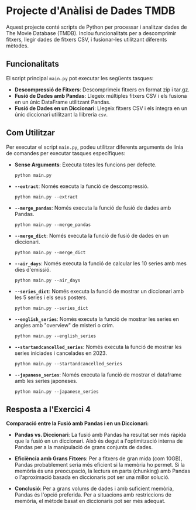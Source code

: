 # Projecte d'Anàlisi de Dades TMDB

Aquest projecte conté scripts de Python per processar i analitzar dades de The Movie Database (TMDB). Inclou funcionalitats per a descomprimir fitxers, llegir dades de fitxers CSV, i fusionar-les utilitzant diferents mètodes.

## Funcionalitats

El script principal `main.py` pot executar les següents tasques:

- **Descompressió de Fitxers**: Descomprimeix fitxers en format zip i tar.gz.
- **Fusió de Dades amb Pandas**: Llegeix múltiples fitxers CSV i els fusiona en un únic DataFrame utilitzant Pandas.
- **Fusió de Dades en un Diccionari**: Llegeix fitxers CSV i els integra en un únic diccionari utilitzant la llibreria `csv`.

## Com Utilitzar

Per executar el script `main.py`, podeu utilitzar diferents arguments de línia de comandes per executar tasques específiques:

- **Sense Arguments**: Executa totes les funcions per defecte.
    ```
    python main.py
    ```
- **`--extract`**: Només executa la funció de descompressió.
    ```
    python main.py --extract
    ```
- **`--merge_pandas`**: Només executa la funció de fusió de dades amb Pandas.
    ```
    python main.py --merge_pandas
    ```
- **`--merge_dict`**: Només executa la funció de fusió de dades en un diccionari.
    ```
    python main.py --merge_dict
    ```
- **`--air_days`**: Només executa la funció de calcular les 10 series amb mes dies d'emissió.
    ```
    python main.py --air_days
    ```
- **`--series_dict`**: Només executa la funció de mostrar un diccionari amb les 5 series i els seus posters.
    ```
    python main.py --series_dict
    ```
- **`--english_series`**: Només executa la funció de mostrar les series en angles amb "overview" de misteri o crim.
    ```
    python main.py --english_series
    ```
- **`--startandcancelled_series`**: Només executa la funció de mostrar les series iniciades i cancelades en 2023.
    ```
    python main.py --startandcancelled_series
    ```
- **`--japanese_series`**: Només executa la funció de mostrar el dataframe amb les series japoneses.
    ```
    python main.py --japanese_series
    ```
## Resposta a l'Exercici 4

**Comparació entre la Fusió amb Pandas i en un Diccionari:**

- **Pandas vs. Diccionari**: La fusió amb Pandas ha resultat ser més ràpida que la fusió en un diccionari. Això és degut a l'optimització interna de Pandas per a la manipulació de grans conjunts de dades.

- **Eficiència amb Grans Fitxers**: Per a fitxers de gran mida (com 10GB), Pandas probablement seria més eficient si la memòria ho permet. Si la memòria és una preocupació, la lectura en parts (chunking) amb Pandas o l'aproximació basada en diccionaris pot ser una millor solució.

- **Conclusió**: Per a grans volums de dades i amb suficient memòria, Pandas és l'opció preferida. Per a situacions amb restriccions de memòria, el mètode basat en diccionaris pot ser més adequat.
